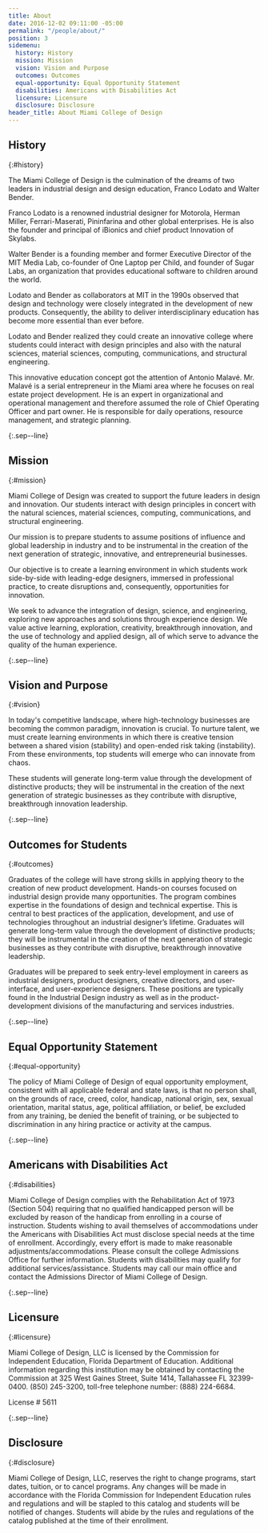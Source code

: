 ```yaml
---
title: About
date: 2016-12-02 09:11:00 -05:00
permalink: "/people/about/"
position: 3
sidemenu:
  history: History
  mission: Mission
  vision: Vision and Purpose
  outcomes: Outcomes
  equal-opportunity: Equal Opportunity Statement
  disabilities: Americans with Disabilities Act
  licensure: Licensure
  disclosure: Disclosure
header_title: About Miami College of Design
---
```


## History
{:#history}

The Miami College of Design is the culmination of the dreams of two leaders in industrial design and design education, Franco Lodato and Walter Bender.

Franco Lodato is a renowned industrial designer for Motorola, Herman Miller, Ferrari-Maserati, Pininfarina and other global enterprises. He is also the founder and principal of iBionics and chief product Innovation of Skylabs.

Walter Bender is a founding member and former Executive Director of the MIT Media Lab, co-founder of One Laptop per Child, and founder of Sugar Labs, an organization that provides educational software to children around the world.

Lodato and Bender as collaborators at MIT in the 1990s observed that design and technology were closely integrated in the development of new products. Consequently, the ability to deliver interdisciplinary education has become more essential than ever before.

Lodato and Bender realized they could create an innovative college where students could interact with design principles and also with the natural sciences, material sciences, computing, communications, and structural engineering.

This innovative education concept got the attention of Antonio Malavé. Mr. Malavé is a serial entrepreneur in the Miami area where he focuses on real estate project development. He is an expert in organizational and operational management and therefore assumed the role of Chief Operating Officer and part owner. He is responsible for daily operations, resource management, and strategic planning.

{:.sep--line}
&nbsp;

## Mission
{:#mission}

Miami College of Design was created to support the future leaders in design and innovation. Our students interact with design principles in concert with the natural sciences, material sciences, computing, communications, and structural engineering.

Our mission is to prepare students to assume positions of influence and global leadership in industry and to be instrumental in the creation of the next generation of strategic, innovative, and entrepreneurial businesses.

Our objective is to create a learning environment in which students work side-by-side with leading-edge designers, immersed in professional practice, to create disruptions and, consequently, opportunities for innovation.

We seek to advance the integration of design, science, and engineering, exploring new approaches and solutions through experience design. We value active learning, exploration, creativity, breakthrough innovation, and the use of technology and applied design, all of which serve to advance the quality of the human experience.

{:.sep--line}
&nbsp;

## Vision and Purpose
{:#vision}

In today's competitive landscape, where high-technology businesses are becoming the common paradigm, innovation is crucial. To nurture talent, we must create learning environments in which there is creative tension between a shared vision (stability) and open-ended risk taking (instability). From these environments, top students will emerge who can innovate from chaos.

These students will generate long-term value through the development of distinctive products; they will be instrumental in the creation of the next generation of strategic businesses as they contribute with disruptive, breakthrough innovation leadership.

{:.sep--line}
&nbsp;

## Outcomes for Students
{:#outcomes}

Graduates of the college will have strong skills in applying theory to the creation of new product development. Hands-on courses focused on industrial design provide many opportunities. The program combines expertise in the foundations of design and technical expertise. This is central to best practices of the application, development, and use of technologies throughout an industrial designer’s lifetime. Graduates will generate long-term value through the development of distinctive products; they will be instrumental in the creation of the next generation of strategic businesses as they contribute with disruptive, breakthrough innovative leadership.

Graduates will be prepared to seek entry-level employment in careers as industrial designers, product designers, creative directors, and user-interface, and user-experience designers. These positions are typically found in the Industrial Design industry as well as in the product-development divisions of the manufacturing and services industries.

{:.sep--line}
&nbsp;

## Equal Opportunity Statement
{:#equal-opportunity}

The policy of Miami College of Design of equal opportunity employment, consistent with all applicable federal and state laws, is that no person shall, on the grounds of race, creed, color, handicap, national origin, sex, sexual orientation, marital status, age, political affiliation, or belief, be excluded from any training, be denied the benefit of training, or be subjected to discrimination in any hiring practice or activity at the campus.

{:.sep--line}
&nbsp;

## Americans with Disabilities Act
{:#disabilities}

Miami College of Design complies with the Rehabilitation Act of 1973 (Section 504) requiring that no qualified handicapped person will be excluded by reason of the handicap from enrolling in a course of instruction. Students wishing to avail themselves of accommodations under the Americans with Disabilities Act must disclose special needs at the time of enrollment. Accordingly, every effort is made to make reasonable adjustments/accommodations. Please consult the college Admissions Office for further information. Students with disabilities may qualify for additional services/assistance. Students may call our main office and contact the Admissions Director of Miami College of Design.

{:.sep--line}
&nbsp;

## Licensure
{:#licensure}

Miami College of Design, LLC is licensed by the Commission for Independent Education, Florida Department of Education. Additional information regarding this institution may be obtained by contacting the Commission at 325 West Gaines Street, Suite 1414, Tallahassee FL 32399-0400. (850) 245-3200, toll-free telephone number: (888) 224-6684.

License # 5611

{:.sep--line}
&nbsp;

## Disclosure
{:#disclosure}

Miami College of Design, LLC, reserves the right to change programs, start dates, tuition, or to cancel programs. Any changes will be made in accordance with the Florida Commission for Independent Education rules and regulations and will be stapled to this catalog and students will be notified of changes. Students will abide by the rules and regulations of the catalog published at the time of their enrollment.
